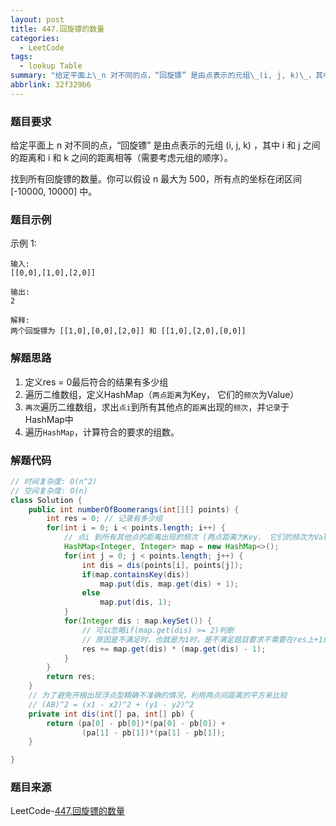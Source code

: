 ```yaml
---
layout: post
title: 447.回旋镖的数量
categories:
  - LeetCode
tags:
  - lookup Table
summary: "给定平面上\_n 对不同的点，“回旋镖” 是由点表示的元组\_(i, j, k)\_，其中\_i\_和\_j\_之间的距离和\_i\_和\_k\_之间的距离相等（需要考虑元组的顺序）。"
abbrlink: 32f329b6
---
```


### 题目要求
给定平面上 n 对不同的点，“回旋镖” 是由点表示的元组 (i, j, k) ，其中 i 和 j 之间的距离和 i 和 k 之间的距离相等（需要考虑元组的顺序）。

找到所有回旋镖的数量。你可以假设 n 最大为 500，所有点的坐标在闭区间 [-10000, 10000] 中。
### 题目示例
示例 1:
```
输入:
[[0,0],[1,0],[2,0]]

输出:
2

解释:
两个回旋镖为 [[1,0],[0,0],[2,0]] 和 [[1,0],[2,0],[0,0]]
```


### 解题思路
1. 定义res = 0最后符合的结果有多少组
1. 遍历二维数组，定义HashMap（`两点距离`为Key， 它们的`频次`为Value）
1. `再次`遍历二维数组，求出`点i`到所有其他点的`距离`出现的`频次`，并`记录`于HashMap中
1. 遍历`HashMap`，计算符合的要求的组数。


### 解题代码
```java
// 时间复杂度: O(n^2)
// 空间复杂度: O(n)
class Solution {
    public int numberOfBoomerangs(int[][] points) {
        int res = 0; // 记录有多少组
        for(int i = 0; i < points.length; i++) {
            // 点i 到所有其他点的距离出现的频次 (两点距离为Key， 它们的频次为Value)
            HashMap<Integer, Integer> map = new HashMap<>();
            for(int j = 0; j < points.length; j++) {
                int dis = dis(points[i], points[j]);
                if(map.containsKey(dis))
                    map.put(dis, map.get(dis) + 1);
                else
                    map.put(dis, 1);
            }
            for(Integer dis : map.keySet()) {
                // 可以忽略if(map.get(dis) >= 2)判断
                // 原因是不满足时，也就是为1时，是不满足题目要求不需要在res上+1的，与record.get(dis) - 1 相乘等于0
                res += map.get(dis) * (map.get(dis) - 1);
            }
        }
        return res;
    }
    // 为了避免开根出现浮点型精确不准确的情况，利用两点间距离的平方来比较
    // (AB)^2 = (x1 - x2)^2 + (y1 - y2)^2
    private int dis(int[] pa, int[] pb) {
        return (pa[0] - pb[0])*(pa[0] - pb[0]) + 
                (pa[1] - pb[1])*(pa[1] - pb[1]);
    }

}
```

### 题目来源
LeetCode-[447.回旋镖的数量](https://leetcode-cn.com/problems/number-of-boomerangs/)
